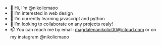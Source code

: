 - 👋 Hi, I’m @nikolicmaoo
- 👀 I’m interested in web design
- 🌱 I’m currently learning javascript and python
- 💞️ I’m looking to collaborate on any projects realy!
- 📫 You can reach me by email: magdalenanikolic00@icloud.com or on my instagram @nikolicmaoo

<!---
nikolicmaoo/nikolicmaoo is a ✨ special ✨ repository because its `README.md` (this file) appears on your GitHub profile.
You can click the Preview link to take a look at your changes.
--->
